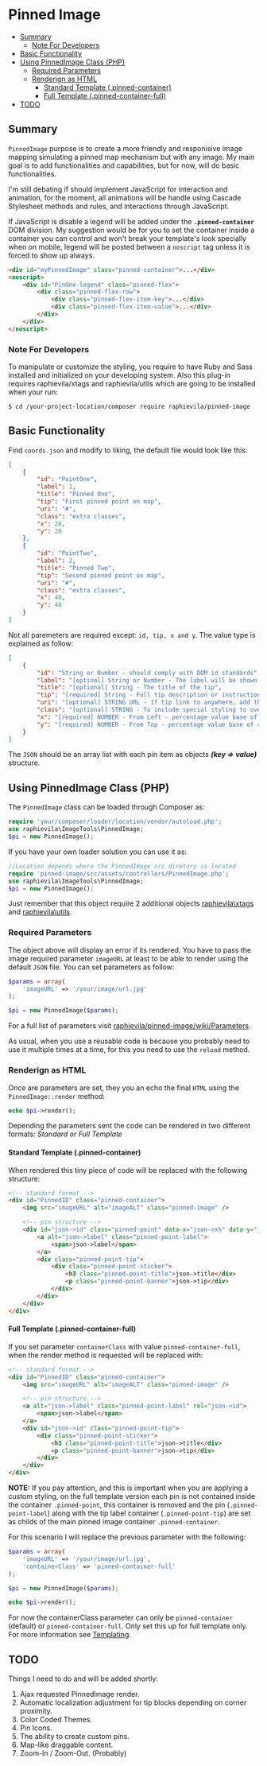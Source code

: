# Pinned Image <!-- omit in toc -->

- [Summary](#summary)
  - [Note For Developers](#note-for-developers)
- [Basic Functionality](#basic-functionality)
- [Using PinnedImage Class (PHP)](#using-pinnedimage-class-php)
  - [Required Parameters](#required-parameters)
  - [Renderign as HTML](#renderign-as-html)
    - [Standard Template (.pinned-container)](#standard-template-pinned-container)
    - [Full Template (.pinned-container-full)](#full-template-pinned-container-full)
- [TODO](#todo)

## Summary

`PinnedImage` purpose is to create a more friendly and responisive image mapping simulating a pinned map mechanism but with any image. My main goal is to add functionalities and capabilities, but for now, will do basic functionalities.

I'm still debating if should implement JavaScript for interaction and animation, for the moment, all animations will be handle using Cascade Stylesheet methods and rules, and interactions through JavaScript.

If JavaScript is disable a legend will be added under the **`.pinned-container`** DOM division. My suggestion would be for you to set the container inside a container you can control and won't break your template's look specially when on mobile, legend will be posted between a `noscript` tag unless it is forced to show up always.

```html
<div id="myPinnedImage" class="pinned-container">...</div>
<noscript>
    <div id="PinOne-legend" class="pinned-flex">
        <div class="pinned-flex-row">
            <div class="pinned-flex-item-key">...</div>
            <div class="pinned-flex-item-value">...</div>
        </div>
    </div>
</noscript>
```

### Note For Developers

To manipulate or customize the styling, you require to have Ruby and Sass installed and initialized on your developing system. Also this plug-in requires raphievila/xtags and raphievila/utils which are going to be installed when your run:

```shell
$ cd /your-project-location/composer require raphievila/pinned-image
```

## Basic Functionality

Find `coords.json` and modify to liking, the default file would look like this:

```JSON
[
    {
        "id": "PointOne",
        "label": 1,
        "title": "Pinned One",
        "tip": "First pinned point on map",
        "uri": "#",
        "class": "extra classes",
        "x": 20,
        "y": 20
    },
    {
        "id": "PointTwo",
        "label": 2,
        "title": "Pinned Two",
        "tip": "Second pinned point on map",
        "uri": "#",
        "class": "extra classes",
        "x": 40,
        "y": 40
    }
]
```

Not all paremeters are required except: `id, tip, x and y`. The value type is explained as follow:

```JSON
[
    {
        "id": "String or Number - should comply with DOM id standards",
        "label": "[optinal] String or Number - The label will be shown when the pin is on default state",
        "title": "[optional] String - The title of the tip",
        "tip": "[required] String - Full tip description or instruction",
        "uri": "[optional] STRING URL - If tip link to anywhere, add the URL address here",
        "class": "[optional] STRING - To include special styling to overwrite code default",
        "x": "[required] NUMBER - From Left - percentage value base of container origin do not include [%]",
        "y": "[required] NUMBER - From Top - percentage value base of container origin do not include [%]"
    }
]
```

The `JSON` should be an array list with each pin item as objects ***(key => value)*** structure.

## Using PinnedImage Class (PHP)

The `PinnedImage` class can be loaded through Composer as:

```PHP
require 'your/composer/loader/location/vendor/autoload.php';
use raphievila\ImageTools\PinnedImage;
$pi = new PinnedImage();
```

If you have your own loader solution you can use it as:

```PHP
//Location depends where the PinnedImage src diretory is located
require 'pinned-image/src/assets/controllers/PinnedImage.php';
use raphievila\ImageTools\PinnedImage;
$pi = new PinnedImage();
```
Just remember that this object require 2 additional objects [raphievila\xtags](https://github.com/raphievila/xtags) and [raphievila\utils](https://github.com/raphievila/utils).

### Required Parameters

The object above will display an error if its rendered. You have to pass the image required parameter `imageURL` at least to be able to render using the default `JSON` file. You can set parameters as follow:

```PHP
$params = array(
    'imageURL' => '/your/image/url.jpg'
);

$pi = new PinnedImage($params);
```

For a full list of parameters visit [raphievila/pinned-image/wiki/Parameters](https://github.com/raphievila/pinned-image/wiki/Parameters).
 
As usual, when you use a reusable code is because you probably need to use it multiple times at a time, for this you need to use the `reload` method.

### Renderign as HTML

Once are parameters are set, they you an echo the final `HTML` using the `PinnedImage::render` method:

```php
echo $pi->render();
```

Depending the parameters sent the code can be rendered in two different formats: *Standard or Full Template*

#### Standard Template (.pinned-container)

When rendered this tiny piece of code will be replaced with the following structure:

```html
<!-- standard format -->
<div id="PinnedID" class="pinned-container">
    <img src="imageURL" alt="imageALT" class="pinned-image" />

    <!-- pin structure -->
    <div id="json->id" class="pinned-point" data-x="json->x%" data-y="json->x%">
        <a alt="json->label" class="pinned-point-label">
            <span>json->label</span>
        </a>
        <div class="pinned-point-tip">
            <div class="pinned-point-sticker">
                <h3 class="pinned-point-title">json->title</div>
                <p class="pinned-point-banner">json->tip</div>
            </div>
        </div>
    </div>
</div>
```

#### Full Template (.pinned-container-full)

If you set parameter `containerClass` with value `pinned-container-full`, when the render method is requested will be replaced with:

```html
<!-- standard format -->
<div id="PinnedID" class="pinned-container">
    <img src="imageURL" alt="imageALT" class="pinned-image" />

    <!-- pin structure -->
    <a alt="json->label" class="pinned-point-label" rel="json->id">
        <span>json->label</span>
    </a>
    <div id="json->id" class="pinned-point-tip">
        <div class="pinned-point-sticker">
            <h3 class="pinned-point-title">json->title</div>
            <p class="pinned-point-banner">json->tip</div>
        </div>
    </div>
</div>
```

**NOTE:** If you pay attention, and this is important when you are applying a custom styling, on the full template version each pin is not contained inside the container `.pinned-point`, this container is removed and the pin (`.pinned-point-label`) along with the tip label container (`.pinned-point-tip`) are set as childs of the main pinned image container `.pinned-container`.

For this scenario I will replace the previous parameter with the following:

```php
$params = array(
    'imageURL' => '/your/image/url.jpg',
    'containerClass' => 'pinned-container-full'
);

$pi = new PinnedImage($params);

echo $pi->render();
```

For now the containerClass parameter can only be `pinned-container` (default) or `pinned-container-full`. Only set this up for full template only. For more information see [Templating](https://github.com/raphievila/pinned-image/wiki/Templating).

## TODO
Things I need to do and will be added shortly:
1. Ajax requested PinnedImage render.
2. Automatic localization adjustment for tip blocks depending on corner proximity.
3. Color Coded Themes.
4. Pin Icons.
5. The ability to create custom pins.
6. Map-like draggable content.
7. Zoom-In / Zoom-Out. (Probably)